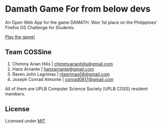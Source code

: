 


Damath Game For from below devs
======

An Open Web App for the game DAMATH. Won 1st place on the Philippines' Firefox OS Challenge for Students.

[Play the game!](http://ravenjohn.github.io/damath)

Team COSSine 
------
1. Chimmy Arian Hilis | <chimmyarianhilis@gmail.com>
2. Hanz Arnante | <hanzarnante@gmail.com>
3. Raven John Lagrimas | <rjlagrimas08@gmail.com>
4. Joseph Conrad Almonte | <conrad0817@gmail.com>

All of them are UPLB Computer Science Society (UPLB COSS) resident members.

License
-------
Licensed under [MIT](https://github.com/ravenjohn/damath/blob/master/LICENSE)

